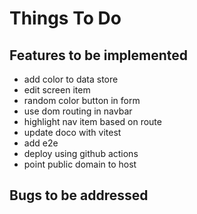 # Things To Do

## Features to be implemented

- add color to data store
- edit screen item
- random color button in form
- use dom routing in navbar
- highlight nav item based on route
- update doco with vitest
- add e2e
- deploy using github actions
- point public domain to host

## Bugs to be addressed
